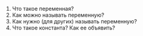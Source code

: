 1. Что такое переменная? 
2. Как можно называть переменную?
3. Как нужно (для других) называть переменную?
4. Что такое константа? Как ее объявить?